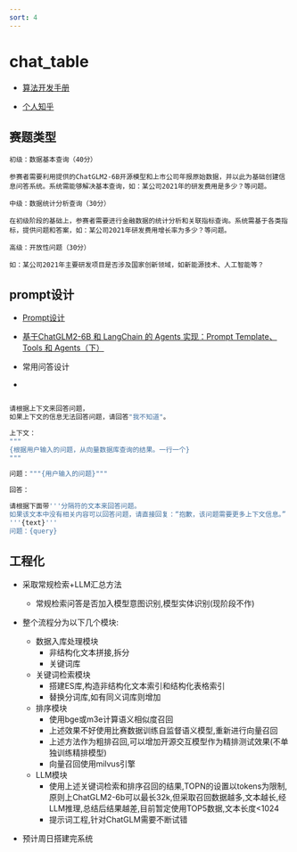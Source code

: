 ```yaml
---
sort: 4
---
```



# chat_table

* [算法开发手册](https://kg-nlp.github.io/Algorithm-Project-Manual/表格解析/chat_table.html)

* [个人知乎](https://www.zhihu.com/people/zhangyj-n)

## 赛题类型
```
初级：数据基本查询（40分）

参赛者需要利用提供的ChatGLM2-6B开源模型和上市公司年报原始数据，并以此为基础创建信息问答系统。系统需能够解决基本查询，如：某公司2021年的研发费用是多少？等问题。

中级：数据统计分析查询（30分）

在初级阶段的基础上，参赛者需要进行金融数据的统计分析和关联指标查询。系统需基于各类指标，提供问题和答案，如：某公司2021年研发费用增长率为多少？等问题。

高级：开放性问题（30分）

如：某公司2021年主要研发项目是否涉及国家创新领域，如新能源技术、人工智能等？

```

## prompt设计

* [Prompt设计](https://kg-nlp.github.io/Algorithm-Project-Manual/大模型/Prompt设计.html)

* [基于ChatGLM2-6B 和 LangChain 的 Agents 实现：Prompt Template、Tools 和 Agents（下）](https://zhuanlan.zhihu.com/p/642703708)

* 常用问答设计
* 
```bash

请根据上下文来回答问题，
如果上下文的信息无法回答问题，请回答"我不知道"。

上下文：
"""
{根据用户输入的问题，从向量数据库查询的结果。一行一个}
"""

问题："""{用户输入的问题}"""

回答：
```

```bash
请根据下面带'''分隔符的文本来回答问题。
如果该文本中没有相关内容可以回答问题，请直接回复：“抱歉，该问题需要更多上下文信息。”
'''{text}'''
问题：{query}
```


## 工程化

* 采取常规检索+LLM汇总方法
    * 常规检索问答是否加入模型意图识别,模型实体识别(现阶段不作)
* 整个流程分为以下几个模块:
    * 数据入库处理模块
        * 非结构化文本拼接,拆分
        * 关键词库
    * 关键词检索模块
        * 搭建ES库,构造非结构化文本索引和结构化表格索引
        * 替换分词库,如有同义词库则增加
    * 排序模块
        * 使用bge或m3e计算语义相似度召回
        * 上述效果不好使用比赛数据训练自监督语义模型,重新进行向量召回
        * 上述方法作为粗排召回,可以增加开源交互模型作为精排测试效果(不单独训练精排模型)
        * 向量召回使用milvus引擎
    * LLM模块
        * 使用上述关键词检索和排序召回的结果,TOPN的设置以tokens为限制,原则上ChatGLM2-6b可以最长32k,但采取召回数据越多,文本越长,经LLM推理,总结后结果越差,目前暂定使用TOP5数据,文本长度<1024
        * 提示词工程,针对ChatGLM需要不断试错
    
* 预计周日搭建完系统